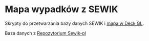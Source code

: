 # Mapa wypadków z SEWIK

Skrypty do przetwarzania bazy danych SEWIK i [mapa w Deck GL](https://sewik-mapa.github.io/sewik_mapa/).

Baza danych z [Repozytorium Sewik-pl](https://github.com/sewik-pl)
